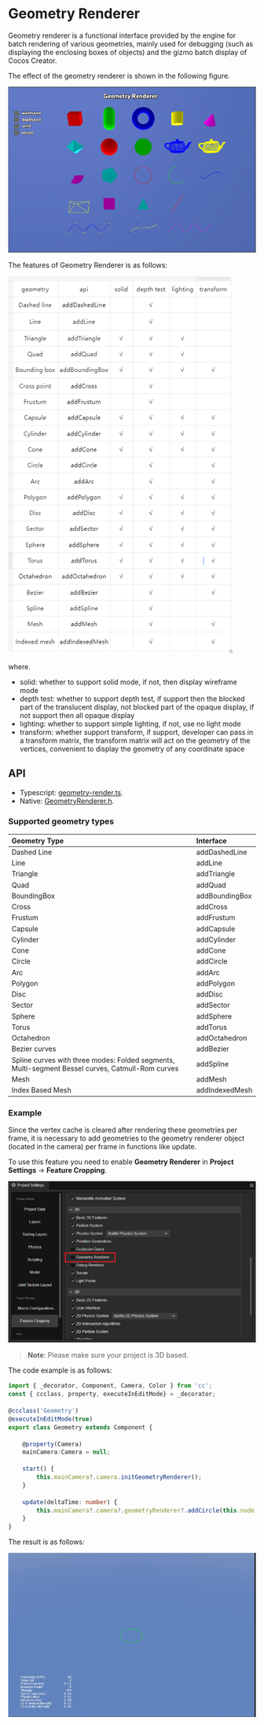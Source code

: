# Geometry Renderer

Geometry renderer is a functional interface provided by the engine for batch rendering of various geometries, mainly used for debugging (such as displaying the enclosing boxes of objects) and the gizmo batch display of Cocos Creator.

The effect of the geometry renderer is shown in the following figure.

![geometry-renderer-demo](./geometry-renderer-demo.png)

The features of Geometry Renderer is as follows:

![geometry-renderer-features](./geometry-renderer-features.png)

where.
- solid: whether to support solid mode, if not, then display wireframe mode
- depth test: whether to support depth test, if support then the blocked part of the translucent display, not blocked part of the opaque display, if not support then all opaque display
- lighting: whether to support simple lighting, if not, use no light mode
- transform: whether support transform, if support, developer can pass in a transform matrix, the transform matrix will act on the geometry of the vertices, convenient to display the geometry of any coordinate space

## API

- Typescript: [geometry-render.ts](https://github.com/cocos/cocos-engine/blob/v3.6.0/cocos/core/pipeline/geometry-renderer.ts).
- Native: [GeometryRenderer.h](https://github.com/cocos/cocos-engine/blob/v3.6.0/native/cocos/renderer/pipeline/GeometryRenderer.h).

### Supported geometry types

| Geometry Type | Interface |
|:--|:--|
| Dashed Line | addDashedLine |
| Line | addLine |
| Triangle | addTriangle |
| Quad | addQuad |
| BoundingBox | addBoundingBox |
| Cross | addCross |
| Frustum | addFrustum |
| Capsule | addCapsule |
| Cylinder | addCylinder |
| Cone | addCone |
| Circle | addCircle |
| Arc | addArc |
| Polygon | addPolygon |
| Disc | addDisc |
| Sector | addSector |
| Sphere | addSphere |
| Torus | addTorus |
| Octahedron | addOctahedron |
| Bezier curves | addBezier |
| Spline curves with three modes: Folded segments, Multi-segment Bessel curves, Catmull-Rom curves | addSpline |
| Mesh | addMesh |
| Index Based Mesh | addIndexedMesh |

### Example

Since the vertex cache is cleared after rendering these geometries per frame, it is necessary to add geometries to the geometry renderer object (located in the camera) per frame in functions like update.

To use this feature you need to enable **Geometry Renderer** in **Project Settings** -> **Feature Cropping**.

![enable geometry renderer](enable-geometry-renderer.png)

> **Note**: Please make sure your project is 3D based.

The code example is as follows:

```ts
import { _decorator, Component, Camera, Color } from 'cc';
const { ccclass, property, executeInEditMode} = _decorator;

@ccclass('Geometry')
@executeInEditMode(true)
export class Geometry extends Component {

    @property(Camera)
    mainCamera:Camera = null;

    start() {        
        this.mainCamera?.camera.initGeometryRenderer();
    }

    update(deltaTime: number) {
        this.mainCamera?.camera?.geometryRenderer?.addCircle(this.node.worldPosition, 1, Color.GREEN, 20);
    }
}
```

The result is as follows:

![result](result.png)
